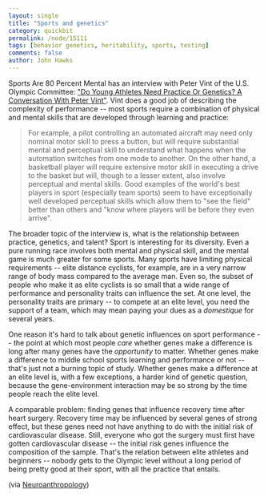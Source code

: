 ```yaml
---
layout: single 
title: "Sports and genetics" 
category: quickbit
permalink: /node/15111
tags: [behavior genetics, heritability, sports, testing] 
comments: false 
author: John Hawks 
---
```


Sports Are 80 Percent Mental has an interview with Peter Vint of the U.S. Olympic Committee: <a href="http://blog.80percentmental.com/2010/12/do-young-athletes-need-practice-or.html">"Do Young Athletes Need Practice Or Genetics? A Conversation With Peter Vint"</a>. Vint does a good job of describing the complexity of performance -- most sports require a combination of physical and mental skills that are developed through learning and practice:

<blockquote>For example, a pilot controlling an automated aircraft may need only nominal motor skill to press a button, but will require substantial mental and perceptual skill to understand what happens when the automation switches from one mode to another. On the other hand, a basketball player will require extensive motor skill in executing a drive to the basket but will, though to a lesser extent, also involve perceptual and mental skills. Good examples of the world's best players in sport (especially team sports) seem to have exceptionally well developed perceptual skills which allow them to "see the field" better than others and "know where players will be before they even arrive". </blockquote>

The broader topic of the interview is, what is the relationship between practice, genetics, and talent? Sport is interesting for its diversity. Even a pure running race involves both mental and physical skill, and the mental game is much greater for some sports. Many sports have limiting physical requirements -- elite distance cyclists, for example, are in a very narrow range of body mass compared to the average man. Even so, the subset of people who make it as elite cyclists is so small that a wide range of performance and personality traits can influence the set. At one level, the personality traits are primary -- to compete at an elite level, you need the support of a team, which may mean paying your dues as a <i>domestique</i> for several years. 

One reason it's hard to talk about genetic influences on sport performance -- the point at which most people <i>care</i> whether genes make a difference is long after many genes have the <i>opportunity</i> to matter. Whether genes make a difference to middle school sports learning and performance or not -- that's just not a burning topic of study. Whether genes make a difference at an elite level is, with a few exceptions, a harder kind of genetic question, because the gene-environment interaction may be so strong by the time people reach the elite level. 

A comparable problem: finding genes that influence recovery time after heart surgery. Recovery time may be influenced by several genes of strong effect, but these genes need not have anything to do with the initial risk of cardiovascular disease. Still, everyone who got the surgery must first have gotten cardiovascular disease -- the initial risk genes influence the composition of the sample. That's the relation between elite athletes and beginners -- nobody gets to the Olympic level without a long period of being pretty good at their sport, with all the practice that entails. 


(via <a href="http://blogs.plos.org/neuroanthropology/2010/12/06/peter-vint-of-the-us-olympic-committee-on-genes-and-nurture/">Neuroanthropology</a>)


